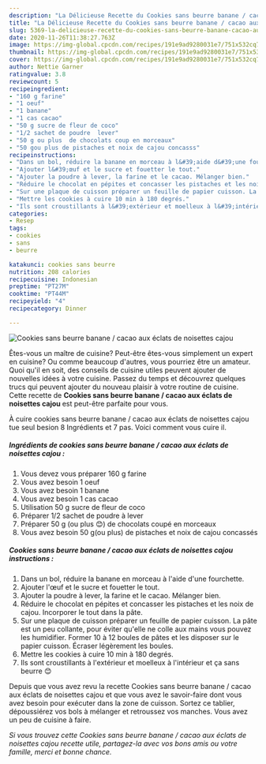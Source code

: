 ```yaml
---
description: "La Délicieuse Recette du Cookies sans beurre banane / cacao aux éclats de noisettes cajou"
title: "La Délicieuse Recette du Cookies sans beurre banane / cacao aux éclats de noisettes cajou"
slug: 5369-la-delicieuse-recette-du-cookies-sans-beurre-banane-cacao-aux-eclats-de-noisettes-cajou
date: 2020-11-26T11:38:27.763Z
image: https://img-global.cpcdn.com/recipes/191e9ad9280031e7/751x532cq70/cookies-sans-beurre-banane-cacao-aux-eclats-de-noisettes-cajou-photo-principale-de-la-recette.jpg
thumbnail: https://img-global.cpcdn.com/recipes/191e9ad9280031e7/751x532cq70/cookies-sans-beurre-banane-cacao-aux-eclats-de-noisettes-cajou-photo-principale-de-la-recette.jpg
cover: https://img-global.cpcdn.com/recipes/191e9ad9280031e7/751x532cq70/cookies-sans-beurre-banane-cacao-aux-eclats-de-noisettes-cajou-photo-principale-de-la-recette.jpg
author: Nettie Garner
ratingvalue: 3.8
reviewcount: 5
recipeingredient:
- "160 g farine"
- "1 oeuf"
- "1 banane"
- "1 cas cacao"
- "50 g sucre de fleur de coco"
- "1/2 sachet de poudre  lever"
- "50 g ou plus  de chocolats coup en morceaux"
- "50 gou plus de pistaches et noix de cajou concasss"
recipeinstructions:
- "Dans un bol, réduire la banane en morceau à l&#39;aide d&#39;une fourchette."
- "Ajouter l&#39;œuf et le sucre et fouetter le tout."
- "Ajouter la poudre à lever, la farine et le cacao. Mélanger bien."
- "Réduire le chocolat en pépites et concasser les pistaches et les noix de cajou. Incorporer le tout dans la pâte."
- "Sur une plaque de cuisson préparer un feuille de papier cuisson. La pâte est un peu collante, pour éviter qu&#39;elle ne colle aux mains vous pouvez les humidifier. Former 10 à 12 boules de pâtes et les disposer sur le papier cuisson. Écraser légèrement les boules."
- "Mettre les cookies à cuire 10 min à 180 degrés."
- "Ils sont croustillants à l&#39;extérieur et moelleux à l&#39;intérieur et ça sans beurre 😊"
categories:
- Resep
tags:
- cookies
- sans
- beurre

katakunci: cookies sans beurre 
nutrition: 208 calories
recipecuisine: Indonesian
preptime: "PT27M"
cooktime: "PT44M"
recipeyield: "4"
recipecategory: Dinner

---
```



![Cookies sans beurre banane / cacao aux éclats de noisettes cajou](https://img-global.cpcdn.com/recipes/191e9ad9280031e7/751x532cq70/cookies-sans-beurre-banane-cacao-aux-eclats-de-noisettes-cajou-photo-principale-de-la-recette.jpg)

Êtes-vous un maître de cuisine? Peut-être êtes-vous simplement un expert en cuisine? Ou comme beaucoup d'autres, vous pourriez être un amateur. Quoi qu'il en soit, des conseils de cuisine utiles peuvent ajouter de nouvelles idées à votre cuisine. Passez du temps et découvrez quelques trucs qui peuvent ajouter du nouveau plaisir à votre routine de cuisine. Cette recette de <strong> Cookies sans beurre banane / cacao aux éclats de noisettes cajou </strong> est peut-être parfaite pour vous.

<!--inarticleads1-->

À cuire cookies sans beurre banane / cacao aux éclats de noisettes cajou tue seul besion 8 Ingrédients et 7 pas. Voici comment vous cuire il.

##### Ingrédients de cookies sans beurre banane / cacao aux éclats de noisettes cajou :

1. Vous devez vous préparer 160 g farine
1. Vous avez besoin 1 oeuf
1. Vous avez besoin 1 banane
1. Vous avez besoin 1 cas cacao
1. Utilisation 50 g sucre de fleur de coco
1. Préparer 1/2 sachet de poudre à lever
1. Préparer 50 g (ou plus 😊) de chocolats coupé en morceaux
1. Vous avez besoin 50 g(ou plus) de pistaches et noix de cajou concassés




<!--inarticleads2-->

##### Cookies sans beurre banane / cacao aux éclats de noisettes cajou instructions :

1. Dans un bol, réduire la banane en morceau à l&#39;aide d&#39;une fourchette.
1. Ajouter l&#39;œuf et le sucre et fouetter le tout.
1. Ajouter la poudre à lever, la farine et le cacao. Mélanger bien.
1. Réduire le chocolat en pépites et concasser les pistaches et les noix de cajou. Incorporer le tout dans la pâte.
1. Sur une plaque de cuisson préparer un feuille de papier cuisson. La pâte est un peu collante, pour éviter qu&#39;elle ne colle aux mains vous pouvez les humidifier. Former 10 à 12 boules de pâtes et les disposer sur le papier cuisson. Écraser légèrement les boules.
1. Mettre les cookies à cuire 10 min à 180 degrés.
1. Ils sont croustillants à l&#39;extérieur et moelleux à l&#39;intérieur et ça sans beurre 😊




<!--inarticleads1-->

<p>
Depuis que vous avez revu la recette Cookies sans beurre banane / cacao aux éclats de noisettes cajou et que vous avez le savoir-faire dont vous avez besoin pour exécuter dans la zone de cuisson. Sortez ce tablier, dépoussiérez vos bols à mélanger et retroussez vos manches. Vous avez un peu de cuisine à faire.
</p>

<p>
<i>Si vous trouvez cette Cookies sans beurre banane / cacao aux éclats de noisettes cajou recette utile, partagez-la avec vos bons amis ou votre famille, merci et bonne chance.</i>
</p>

